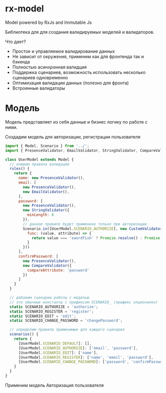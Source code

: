 # rx-model
Model powered by RxJs and Immutable Js

Библиотека для для создания валидируемых моделей и валидаторов. 

Что дает?

- Простое и управляемое валидирование данных
- Не зависит от окружения, применим как для фронтенда так и бэкенда
- Полностью асинхронная валидция
- Поддержка сценариев, возможность использовать несколько сценариев одновременно 
- Оптимизация валидации данных (полезно для фронта)
- Встроенные валидаторы

# Модель
Модель представляет из себя данные и бизнес логику по работе с ними.

Создадим модель для авторизации, регистрации пользователя

```javascript
import { Model, Scenario } from '../';
import { PresenceValidator, EmailValidator, StringValidator, CompareValidator, CustomValidator } from '../validators';

class UserModel extends Model {
  // опишем правила валидации
  rules() {
    return {
      name: new PresenceValidator(),
      email: [
        new PresenceValidator(),
        new EmailValidator(),
      ],
      password: [
        new PresenceValidator(),
        new StringValidator({
          minLength: 6
        }),
        // данное правило будет применено только при авторизации
        Scenario.in([UserModel.SCENARIO_AUTHORIZE], new CustomValidator({
          func: (value, attribute) => {
            return value === 'swordfish' ? Promise.resolve() : Promise.reject('Unknown password!');
          }
        }))
      ],
      confirmPassword: [
        new PresenceValidator(),
        new CompareValidator({
          compareAttribute: 'password'
        })
      ]
    }
  }

  // добавим сценарии работы с моделью
  // это обычные константы с префиксом SCENARIO_ (префикс опционален)
  static SCENARIO_AUTHORIZE = 'authorize';
  static SCENARIO_REGISTER = 'register';
  static SCENARIO_EDIT = 'edit';
  static SCENARIO_CHANGE_PASSWORD = 'changePassword';

  // определим правила применимые для каждого сценария
  scenarios() {
    return {
      [UserModel.SCENARIO_DEFAULT]: [],
      [UserModel.SCENARIO_AUTHORIZE]: ['email', 'password'],
      [UserModel.SCENARIO_EDIT]: ['name'],
      [UserModel.SCENARIO_REGISTER]: ['name', 'email', 'password'],
      [UserModel.SCENARIO_CHANGE_PASSWORD]: ['password', 'confirmPassword'],
    }
  }
}
```

Применим модель
Авторизация пользователя


